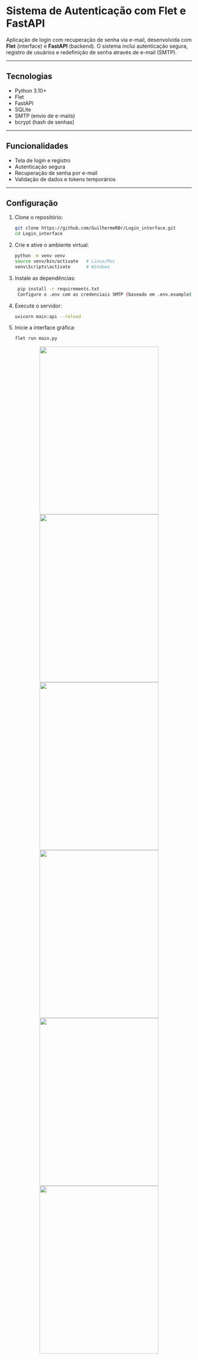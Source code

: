 # Sistema de Autenticação com Flet e FastAPI

Aplicação de login com recuperação de senha via e-mail, desenvolvida com **Flet** (interface) e **FastAPI** (backend). O sistema inclui autenticação segura, registro de usuários e redefinição de senha através de e-mail (SMTP).

---

## Tecnologias

- Python 3.10+
- Flet
- FastAPI
- SQLite
- SMTP (envio de e-mails)
- bcrypt (hash de senhas)

---

## Funcionalidades

- Tela de login e registro
- Autenticação segura
- Recuperação de senha por e-mail
- Validação de dados e tokens temporários

---

## Configuração
1. Clone o repositório:
   ```bash
   git clone https://github.com/GuilhermeRBr/Login_interface.git
   cd Login_interface

2. Crie e ative o ambiente virtual:
   ```bash
   python -m venv venv
   source venv/bin/activate   # Linux/Mac
   venv\Scripts\activate      # Windows

3. Instale as dependências:
   ```bash
    pip install -r requirements.txt
    Configure o .env com as credenciais SMTP (baseado em .env.example).

4. Execute o servidor:
   ```bash
   uvicorn main:api --reload

5. Inicie a interface gráfica:
   ```bash
   flet run main.py

<p align="center">
    <img src="src/assets/images/login.png" width="322" height="455"/>
    <img src="src/assets/images/loged.png" width="322" height="455"/>
    <img src="src/assets/images/register.png" width="322" height="455"/>
    <img src="src/assets/images/code.png" width="322" height="455"/>
    <img src="src/assets/images/verification.png" width="322" height="455"/>
    <img src="src/assets/images/reset.png" width="322" height="455"/>

</p>



